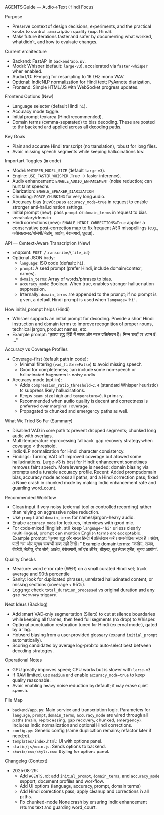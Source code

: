 AGENTS Guide — Audio→Text (Hindi Focus)

Purpose
- Preserve context of design decisions, experiments, and the practical knobs to control transcription quality (esp. Hindi).
- Make future iterations faster and safer by documenting what worked, what didn’t, and how to evaluate changes.

Current Architecture
- Backend: FastAPI in `backend/app.py`.
- Model: Whisper (default: `large-v3`), accelerated via `faster-whisper` when enabled.
- Audio I/O: FFmpeg for resampling to 16 kHz mono WAV.
- Optional: IndicNLP normalization for Hindi text; PyAnnote diarization.
- Frontend: Simple HTML/JS with WebSocket progress updates.

Frontend Options (New)
- Language selector (default Hindi `hi`).
- Accuracy mode toggle.
- Initial prompt textarea (Hindi recommended).
- Domain terms (comma-separated) to bias decoding.
These are posted to the backend and applied across all decoding paths.

Key Goals
- Plain and accurate Hindi transcript (no translation), robust for long files.
- Avoid missing speech segments while keeping hallucinations low.

Important Toggles (in code)
- Model: `WHISPER_MODEL_SIZE` (default `large-v3`).
- Engine: `USE_FASTER_WHISPER` (True → faster inference).
- Audio enhancement: `ENABLE_AUDIO_ENHANCEMENT` (noise reduction; can hurt faint speech).
- Diarization: `ENABLE_SPEAKER_DIARIZATION`.
- Chunking: `FORCE_CHUNKING` for very long audio.
- Accuracy bias (new): pass `accuracy_mode=true` in request to enable stronger anti‑hallucination settings.
- Initial prompt (new): pass `prompt` or `domain_terms` in request to bias vocabulary/domain.
- Hindi corrections (new): `ENABLE_HINDI_CORRECTIONS=True` applies a conservative post-correction map to fix frequent ASR misspellings (e.g., कांग्रेस/राजद/बीजेपी/जेडीयू, आक्षेप, बेरोजगारी, छूटता).

API — Context-Aware Transcription (New)
- Endpoint: `POST /transcribe/{file_id}`
- Optional JSON body:
  - `language`: ISO code (default: `hi`).
  - `prompt`: A seed prompt (prefer Hindi, include domain/context, names).
  - `domain_terms`: Array of words/phrases to bias.
  - `accuracy_mode`: Boolean. When true, enables stronger hallucination suppression.
  - Internally: `domain_terms` are appended to the prompt; if no prompt is given, a default Hindi prompt is used when `language='hi'`.

How initial_prompt helps (Hindi)
- Whisper supports an initial prompt for decoding. Provide a short Hindi instruction and domain terms to improve recognition of proper nouns, technical jargon, product names, etc.
- Example prompt: "कृपया शुद्ध हिंदी में स्पष्ट और सरल प्रतिलेखन दें। निम्न शब्दों पर ध्यान दें: …"

Accuracy vs Coverage Profiles
- Coverage-first (default path in code):
  - Minimal filtering (`vad_filter=False`) to avoid missing speech.
  - Good for completeness; can include some non‑speech or hallucinated fragments in noisy audio.
- Accuracy mode (opt-in):
  - Adds `compression_ratio_threshold=2.4` (standard Whisper heuristic) to suppress likely hallucinations.
  - Keeps `beam_size` high and `temperature=0.0` primary.
  - Recommended when audio quality is decent and correctness is preferred over marginal coverage.
  - Propagated to chunked and emergency paths as well.

What We Tried So Far (Summary)
- Disabled VAD in core path to prevent dropped segments; chunked long audio with overlaps.
- Multi‑temperature reprocessing fallback; gap recovery strategy when coverage < threshold.
- IndicNLP normalization for Hindi character consistency.
- Findings: Turning VAD off improved coverage but allowed some hallucinations. Large‑v3 is best for Hindi; enhancement sometimes removes faint speech. More leverage is needed: domain biasing via prompts and a tunable accuracy profile.
  Recent: Added prompt/domain bias, accuracy mode across all paths, and a Hindi correction pass; fixed a None crash in chunked mode by making Indic enhancement safe and guarding word_count.

Recommended Workflow
- Clean input if very noisy (external tool or controlled recording) rather than relying on aggressive noise reduction.
- Use `prompt` and `domain_terms` for names/jargon-heavy audio.
- Enable `accuracy_mode` for lectures, interviews with good mic.
- For code‑mixed Hinglish, still keep `language='hi'` unless clearly multi‑lingual; prompt can mention English terms are acceptable.
  Example prompt: “कृपया शुद्ध और सरल हिन्दी में प्रतिलेखन करें। राजनीतिक संदर्भ है। संक्षेप, पार्टी नाम और चुनाव सम्बन्धी शब्द सही लिखें।”
  Example domain terms: “कांग्रेस, राजद, बीजेपी, जेडीयू, वोट चोरी, आक्षेप, बेरोजगारी, लॉ एंड ऑर्डर, बीएलए, बूथ लेवल एजेंट, चुनाव आयोग”.

Quality Checks
- Measure: word error rate (WER) on a small curated Hindi set; track average and 90th percentile.
- Sanity: look for duplicated phrases, unrelated hallucinated content, or missing sections (coverage < 95%).
- Logging: check `total_duration_processed` vs original duration and any gap recovery triggers.

Next Ideas (Backlog)
- Add smart VAD‑only segmentation (Silero) to cut at silence boundaries while keeping all frames, then feed full segments (no drop) to Whisper.
- Optional punctuation restoration tuned for Hindi (external model), gated by a flag.
- Hotword biasing from a user‑provided glossary (expand `initial_prompt` automatically).
- Scoring candidates by average log‑prob to auto‑select best between decoding strategies.

Operational Notes
- GPU greatly improves speed; CPU works but is slower with `large-v3`.
- If RAM limited, use `medium` and enable `accuracy_mode=true` to keep quality reasonable.
- Avoid enabling heavy noise reduction by default; it may erase quiet speech.

File Map
- `backend/app.py`: Main service and transcription logic. Parameters for `language`, `prompt`, `domain_terms`, `accuracy_mode` are wired through all paths (main, reprocessing, gap recovery, chunked, emergency). Includes Indic normalization and optional Hindi corrections.
- `config.py`: Generic config (some duplication remains; refactor later if needed).
- `templates/index.html`: UI with options panel.
- `static/js/main.js`: Sends options to backend.
- `static/css/style.css`: Styling for options panel.

Changelog (Context)
- 2025‑08‑29:
  - Add `AGENTS.md`; add `initial_prompt`, `domain_terms`, and `accuracy_mode` support; document profiles and workflow.
  - Add UI options (language, accuracy, prompt, domain terms).
  - Add Hindi corrections pass; apply cleanup and corrections in all paths.
  - Fix chunked-mode None crash by ensuring Indic enhancement returns text and guarding word_count.
